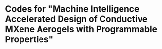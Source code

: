 # Codes for "Machine Intelligence Accelerated Design of Conductive MXene Aerogels with Programmable Properties"
